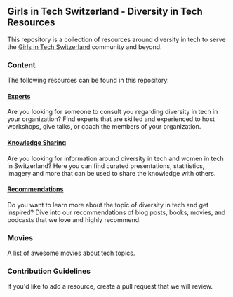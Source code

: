 ## Girls in Tech Switzerland - Diversity in Tech Resources

This repository is a collection of resources around diversity in tech to serve the [Girls in Tech Switzerland](https://switzerland.girlsintech.org/) community and beyond. 

### Content

The following resources can be found in this repository:

#### [Experts](./experts)

Are you looking for someone to consult you regarding diversity in tech in your organization? Find experts that are skilled and experienced to host workshops, give talks, or coach the members of your organization.

#### [Knowledge Sharing](./knowledge-sharing)

Are you looking for information around diversity in tech and women in tech in Switzerland? Here you can find curated presentations, statitistics, imagery and more that can be used to share the knowledge with others.

#### [Recommendations](./recommendations)

Do you want to learn more about the topic of diversity in tech and get inspired? Dive into our recommendations of blog posts, books, movies, and podcasts that we love and highly recommend.

### Movies

A list of awesome movies about tech topics.

### Contribution Guidelines

If you'd like to add a resource, create a pull request that we will review.
